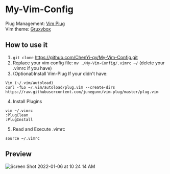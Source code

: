 # My-Vim-Config
Plug Management: [Vim Plug](https://github.com/junegunn/vim-plug)  
Vim theme: [Gruxvbox](https://github.com/morhetz/gruvbox)

## How to use it
1. ``git clone`` https://github.com/ChenYi-qy/My-Vim-Config.git
2. Replace your vim config file: ``mv ./My-Vim-Config/.vimrc ~/`` (delete your .vimrc if you have)
3. (Optional)Install Vim-Plug If your didn't have:
```
Vim (~/.vim/autoload)
curl -fLo ~/.vim/autoload/plug.vim --create-dirs https://raw.githubusercontent.com/junegunn/vim-plug/master/plug.vim
```
4. Install Plugins
```
vim ~/.vimrc
:PlugClean
:PlugInstall
```
5. Read and Execute .vimrc
```
source ~/.vimrc
```



## Preview
![Screen Shot 2022-01-06 at 10 24 14 AM](https://user-images.githubusercontent.com/58657543/148318127-b445176e-12cc-44bd-9fa6-f05fd96f7e08.png)

